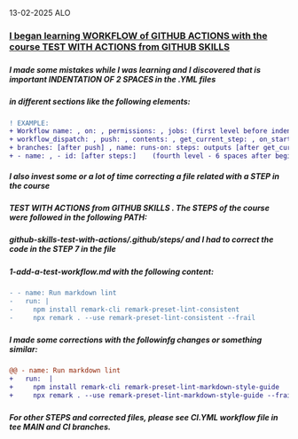 13-02-2025
ALO

### <ins>I began learning WORKFLOW of GITHUB ACTIONS with the course TEST WITH ACTIONS from GITHUB SKILLS</ins>
###
##### I made some mistakes while I was learning and I discovered that is important INDENTATION OF 2 SPACES in the .YML files
##### in different sections like the following elements: 
##### 
```diff
! EXAMPLE:
+ Workflow name: , on: , permissions: , jobs: (first level before indentation of 2 spaces)
+ workflow_dispatch: , push: , contents: , get_current_step: , on_start: (second level - 2 spaces)
+ branches: [after push] , name: runs-on: steps: outputs [after get_current_step:]   (third level - 4 spaces after beginning)
+ - name: , - id: [after steps:]    (fourth level - 6 spaces after beginning)
```
##### I also invest some or a lot of time correcting a file related with a STEP in the course
##### TEST WITH ACTIONS from GITHUB SKILLS . The STEPS of the course were followed in the following PATH: 
##### github-skills-test-with-actions/.github/steps/   and I had to correct the code in the STEP 7 in the file
##### 1-add-a-test-workflow.md  with the following content:
#####
```diff
- - name: Run markdown lint
-   run: |
-     npm install remark-cli remark-preset-lint-consistent
-     npx remark . --use remark-preset-lint-consistent --frail
```
#####
##### I made some corrections with the followinfg changes or something similar:
#####
```diff
@@ - name: Run markdown lint                                                                       @@
+   run:  |
+     npm install remark-cli remark-preset-lint-markdown-style-guide 
+     npx remark . --use remark-preset-lint-markdown-style-guide --frail
```
#####
##### For other STEPS and corrected files, please see CI.YML workflow file in tee MAIN and CI branches.
#####
